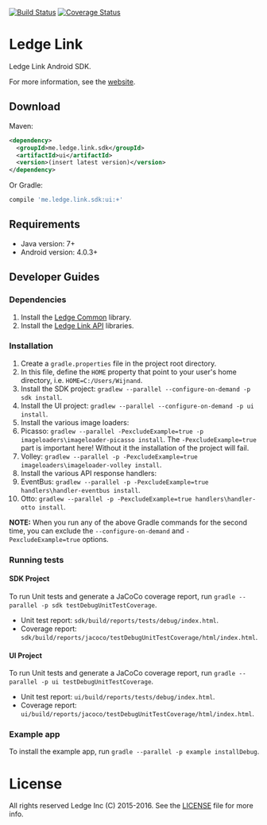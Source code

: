 [![Build Status](https://travis-ci.com/itabulous/ledgelinksdk_android.svg?token=qo11VUxzPNUqYf96JsWf)](https://travis-ci.com/itabulous/ledgelinksdk_android)
[![Coverage Status](https://coveralls.io/repos/github/itabulous/ledgelinksdk_android/badge.svg?branch=master&t=CnCHgb)](https://coveralls.io/github/itabulous/ledgelinksdk_android?branch=master)

# Ledge Link
Ledge Link Android SDK.

For more information, see the [website](https://itabulous.github.io/ledgelinksdk_android/).

## Download

Maven:

```xml
<dependency>
  <groupId>me.ledge.link.sdk</groupId>
  <artifactId>ui</artifactId>
  <version>(insert latest version)</version>
</dependency>
```

Or Gradle:

```groovy
compile 'me.ledge.link.sdk:ui:+'
```

## Requirements

* Java version: 7+
* Android version: 4.0.3+

## Developer Guides

### Dependencies

1. Install the [Ledge Common](https://github.com/itabulous/ledgecommon_android) library.
1. Install the [Ledge Link API](https://github.com/itabulous/ledgelinkapi_android) libraries.

### Installation

1. Create a `gradle.properties` file in the project root directory.
  1. In this file, define the `HOME` property that point to your user's home directory, i.e. `HOME=C:/Users/Wijnand`.
1. Install the SDK project: `gradlew --parallel --configure-on-demand -p sdk install`.
1. Install the UI project: `gradlew --parallel --configure-on-demand -p ui install`.
1. Install the various image loaders:
  1. Picasso: `gradlew --parallel -PexcludeExample=true -p imageloaders\imageloader-picasso install`. The `-PexcludeExample=true` part is important here! Without it the installation of the project will fail.
  1. Volley: `gradlew --parallel -p -PexcludeExample=true imageloaders\imageloader-volley install`.
1. Install the various API response handlers:
  1. EventBus: `gradlew --parallel -p -PexcludeExample=true handlers\handler-eventbus install`.
  1. Otto: `gradlew --parallel -p -PexcludeExample=true handlers\handler-otto install`.

**NOTE:** When you run any of the above Gradle commands for the second time, you can exclude the `--configure-on-demand` and `-PexcludeExample=true` options.

### Running tests

#### SDK Project

To run Unit tests and generate a JaCoCo coverage report, run `gradle --parallel -p sdk testDebugUnitTestCoverage`.

* Unit test report: `sdk/build/reports/tests/debug/index.html`.
* Coverage report: `sdk/build/reports/jacoco/testDebugUnitTestCoverage/html/index.html`.

#### UI Project

To run Unit tests and generate a JaCoCo coverage report, run `gradle --parallel -p ui testDebugUnitTestCoverage`.

* Unit test report: `ui/build/reports/tests/debug/index.html`.
* Coverage report: `ui/build/reports/jacoco/testDebugUnitTestCoverage/html/index.html`.

### Example app

To install the example app, run `gradle --parallel -p example installDebug`.

# License

All rights reserved Ledge Inc (C) 2015-2016. See the [LICENSE](LICENSE.md) file for more info.

